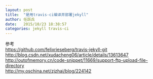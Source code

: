 ```yaml
---
layout: post
title:  "是用travis-ci编译并部署jekyll"
author:	任跃兵
date:   2015/10/23 18:38:57        
categories: jekyll travis-ci
---
```


参考  
<https://github.com/felixrieseberg/travis-jekyll-git>
<http://blog.csdn.net/xudacheng06/article/details/13613647>  
<http://outofmemory.cn/code-snippet/11669/support-ftp-upload-file-directory>   
<http://my.oschina.net/zjzhai/blog/224142>  
